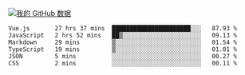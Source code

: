 [![我的 GitHub 数据](https://github-readme-stats.vercel.app/api?username=unbrain&?theme=dark)]()

<!--START_SECTION:waka-->

```text
Vue.js       27 hrs 37 mins  ██████████████████████░░░   87.93 %
JavaScript   2 hrs 52 mins   ██▒░░░░░░░░░░░░░░░░░░░░░░   09.13 %
Markdown     29 mins         ▒░░░░░░░░░░░░░░░░░░░░░░░░   01.54 %
TypeScript   19 mins         ▒░░░░░░░░░░░░░░░░░░░░░░░░   01.01 %
JSON         5 mins          ░░░░░░░░░░░░░░░░░░░░░░░░░   00.27 %
CSS          2 mins          ░░░░░░░░░░░░░░░░░░░░░░░░░   00.11 %
```

<!--END_SECTION:waka-->
